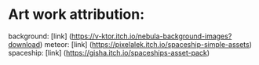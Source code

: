 # Art work attribution:
background: [link] (https://v-ktor.itch.io/nebula-background-images?download)
meteor: [link] (https://pixelalek.itch.io/spaceship-simple-assets)
spaceship: [link] (https://gisha.itch.io/spaceships-asset-pack)